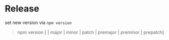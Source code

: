 # Release

set new version via `npm version`

> npm version [<newversion> | major | minor | patch | premajor | preminor | prepatch]

